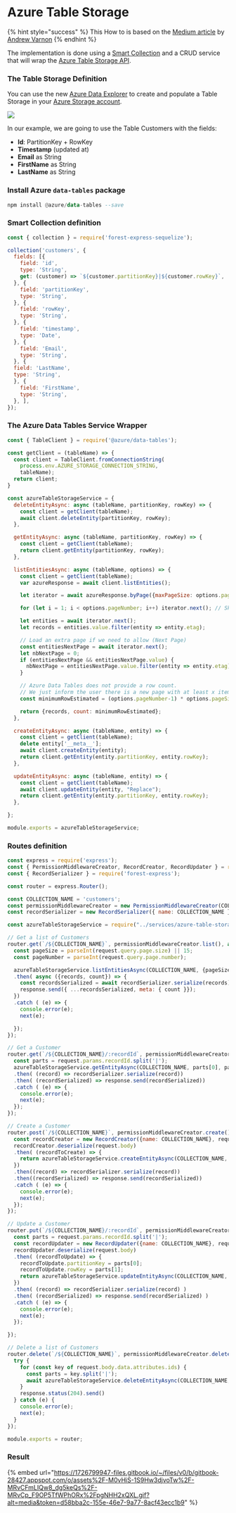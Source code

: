 # Azure Table Storage

{% hint style="success" %}
This How to is based on the [Medium article](https://avarnon.medium.com/exposing-azure-table-storage-through-forest-admin-2d601752f9b1) by [Andrew Varnon](https://avarnon.medium.com/)
{% endhint %}

The implementation is done using a [Smart Collection](https://docs.forestadmin.com/documentation/reference-guide/collections/create-a-smart-collection) and a CRUD service that will wrap the [Azure Table Storage API](https://docs.microsoft.com/en-us/rest/api/storageservices/table-service-rest-api).

### The Table Storage Definition

You can use the new [Azure Data Explorer](https://azure.microsoft.com/en-us/services/data-explorer/) to create and populate a Table Storage in your [Azure Storage account](https://docs.microsoft.com/en-us/azure/storage/common/storage-account-overview).&#x20;

![](<../../.gitbook/assets/image (515).png>)

In our example, we are going to use the Table Customers with the fields:

* **Id**: PartitionKey + RowKey
* **Timestamp** (updated at)
* **Email** as String
* **FirstName** as String
* **LastName** as String

### Install Azure `data-tables` package

```haskell
npm install @azure/data-tables --save
```

### Smart Collection definition

```javascript
const { collection } = require('forest-express-sequelize');

collection('customers', {
  fields: [{
    field: 'id',
    type: 'String',
    get: (customer) => `${customer.partitionKey}|${customer.rowKey}`,
  }, {
    field: 'partitionKey',
    type: 'String',
  }, {
    field: 'rowKey',
    type: 'String',
  }, {
    field: 'timestamp',
    type: 'Date',
  }, {
    field: 'Email',
    type: 'String',
  }, {
  field: 'LastName',
  type: 'String',
  }, {
    field: 'FirstName',
    type: 'String',
  }, ],
});
```

### The Azure Data Tables Service Wrapper

```javascript
const { TableClient } = require('@azure/data-tables');

const getClient = (tableName) => {
  const client = TableClient.fromConnectionString(
    process.env.AZURE_STORAGE_CONNECTION_STRING,
    tableName);
  return client;
}

const azureTableStorageService = {
  deleteEntityAsync: async (tableName, partitionKey, rowKey) => {
    const client = getClient(tableName);
    await client.deleteEntity(partitionKey, rowKey);
  },

  getEntityAsync: async (tableName, partitionKey, rowKey) => {
    const client = getClient(tableName);
    return client.getEntity(partitionKey, rowKey);
  },

  listEntitiesAsync: async (tableName, options) => {
    const client = getClient(tableName);
    var azureResponse = await client.listEntities();

    let iterator = await azureResponse.byPage({maxPageSize: options.pageSize});

    for (let i = 1; i < options.pageNumber; i++) iterator.next(); // Skip pages

    let entities = await iterator.next();
    let records = entities.value.filter(entity => entity.etag);

    // Load an extra page if we need to allow (Next Page)
    const entitiesNextPage = await iterator.next();
    let nbNextPage = 0;
    if (entitiesNextPage && entitiesNextPage.value) {
      nbNextPage = entitiesNextPage.value.filter(entity => entity.etag).length;
    }

    // Azure Data Tables does not provide a row count. 
    // We just inform the user there is a new page with at least x items
    const minimumRowEstimated = (options.pageNumber-1) * options.pageSize + records.length + nbNextPage;

    return {records, count: minimumRowEstimated};
  },

  createEntityAsync: async (tableName, entity) => {
    const client = getClient(tableName);
    delete entity['__meta__'];
    await client.createEntity(entity);
    return client.getEntity(entity.partitionKey, entity.rowKey);
  },

  updateEntityAsync: async (tableName, entity) => {
    const client = getClient(tableName);
    await client.updateEntity(entity, "Replace");
    return client.getEntity(entity.partitionKey, entity.rowKey);
  },

};

module.exports = azureTableStorageService;
```

### Routes definition

```javascript
const express = require('express');
const { PermissionMiddlewareCreator, RecordCreator, RecordUpdater } = require('forest-express');
const { RecordSerializer } = require('forest-express');

const router = express.Router();

const COLLECTION_NAME = 'customers';
const permissionMiddlewareCreator = new PermissionMiddlewareCreator(COLLECTION_NAME);
const recordSerializer = new RecordSerializer({ name: COLLECTION_NAME });

const azureTableStorageService = require("../services/azure-table-storage-service");

// Get a list of Customers
router.get(`/${COLLECTION_NAME}`, permissionMiddlewareCreator.list(), async (request, response, next) => {
  const pageSize = parseInt(request.query.page.size) || 15;
  const pageNumber = parseInt(request.query.page.number);

  azureTableStorageService.listEntitiesAsync(COLLECTION_NAME, {pageSize, pageNumber})
  .then( async ({records, count}) => {
    const recordsSerialized = await recordSerializer.serialize(records);
    response.send({ ...recordsSerialized, meta: { count }});
  })
  .catch ( (e) => {
    console.error(e);
    next(e);

  });
});

// Get a Customer
router.get(`/${COLLECTION_NAME}/:recordId`, permissionMiddlewareCreator.details(), async (request, response, next) => {
  const parts = request.params.recordId.split('|');
  azureTableStorageService.getEntityAsync(COLLECTION_NAME, parts[0], parts[1])
  .then( (record) => recordSerializer.serialize(record))
  .then( (recordSerialized) => response.send(recordSerialized))
  .catch ( (e) => {
    console.error(e);
    next(e);  
  });
});

// Create a Customer
router.post(`/${COLLECTION_NAME}`, permissionMiddlewareCreator.create(), async (request, response, next) => {      
  const recordCreator = new RecordCreator({name: COLLECTION_NAME}, request.user, request.query);
  recordCreator.deserialize(request.body)
  .then( (recordToCreate) => {
    return azureTableStorageService.createEntityAsync(COLLECTION_NAME, recordToCreate);
  })
  .then((record) => recordSerializer.serialize(record))
  .then((recordSerialized) => response.send(recordSerialized))
  .catch ( (e) => {
    console.error(e);
    next(e);
  });
});

// Update a Customer
router.put(`/${COLLECTION_NAME}/:recordId`, permissionMiddlewareCreator.update(), async (request, response, next) => {
  const parts = request.params.recordId.split('|');
  const recordUpdater = new RecordUpdater({name: COLLECTION_NAME}, request.user, request.query);
  recordUpdater.deserialize(request.body)
  .then( (recordToUpdate) => {
    recordToUpdate.partitionKey = parts[0];
    recordToUpdate.rowKey = parts[1];
    return azureTableStorageService.updateEntityAsync(COLLECTION_NAME, recordToUpdate);
  })
  .then( (record) => recordSerializer.serialize(record) )
  .then( (recordSerialized) => response.send(recordSerialized) )
  .catch ( (e) => {
    console.error(e);
    next(e);
  });

});

// Delete a list of Customers
router.delete(`/${COLLECTION_NAME}`, permissionMiddlewareCreator.delete(), async (request, response, next) => {
  try {
    for (const key of request.body.data.attributes.ids) {
      const parts = key.split('|');
      await azureTableStorageService.deleteEntityAsync(COLLECTION_NAME, parts[0], parts[1]);
    }
    response.status(204).send()
  } catch (e) {
    console.error(e);
    next(e);
  }
});

module.exports = router;
```

### Result

{% embed url="https://1726799947-files.gitbook.io/~/files/v0/b/gitbook-28427.appspot.com/o/assets%2F-M0vHiS-1S9Hw3djvoTw%2F-MRvCFmLIQw8_dg5keQs%2F-MRvCp_F9OP5TfWPhORx%2FpgNHH2xQXL.gif?alt=media&token=d58bba2c-155e-46e7-9a77-8acf43ecc1b9" %}
